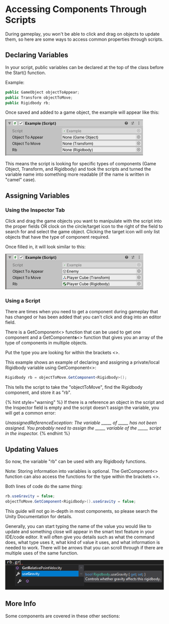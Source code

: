 # Accessing Components Through Scripts

During gameplay, you won't be able to click and drag on objects to update them, so here are some ways to access common properties through scripts.

## Declaring Variables

In your script, public variables can be declared at the top of the class before the Start\(\) function.

Example:

```csharp
public GameObject objectToAppear;
public Transform objectToMove;
public Rigidbody rb;
```

Once saved and added to a game object, the example will appear like this:

![](../../.gitbook/assets/image%20%2820%29.png)

This means the script is looking for specific types of components \(Game Object, Transform, and Rigidbody\) and took the scripts and turned the variable name into something more readable \(if the name is written in "camel" case\).

## Assigning Variables

### **Using the Inspector Tab**

Click and drag the game objects you want to manipulate with the script into the proper fields OR clock on the circle/target icon to the right of the field to search for and select the game object. Clicking the target icon will only list objects that have the type of component required.

Once filled in, it will look similar to this:

![](../../.gitbook/assets/image%20%28117%29.png)

### **Using a Script**

There are times when you need to get a component during gameplay that has changed or has been added that you can't click and drag into an editor field.

There is a GetComponent&lt;&gt; function that can be used to get one component and a GetComponent**s**&lt;&gt; function that gives you an array of the type of components in multiple objects.

Put the type you are looking for within the brackets &lt;&gt;.

This example shows an example of declaring and assigning a private/local Rigidbody variable using GetComponent&lt;&gt;:

```csharp
Rigidbody rb = objectToMove.GetComponent<Rigidbody>();
```

This tells the script to take the "objectToMove", find the Rigidbody component, and store it as "rb".

{% hint style="warning" %}
If there is a reference an object in the script and the Inspector field is empty and the script doesn't assign the variable, you will get a common error:

_UnassignedReferenceException: The variable \_\_\_\_\_ of \_\_\_\_\_ has not been assigned. You probably need to assign the \_\_\_\_\_ variable of the \_\_\_\_\_ script in the inspector._
{% endhint %}

## Updating Values

So now, the variable "rb" can be used with any Rigidbody functions.

Note: Storing information into variables is optional. The GetComponent&lt;&gt; function can also access the functions for the type within the brackets &lt;&gt;.

Both lines of code do the same thing:

```csharp
rb.useGravity = false;
objectToMove.GetComponent<Rigidbody>().useGravity = false;
```

This guide will not go in-depth in most components, so please search the Unity Documentation for details.

Generally, you can start typing the name of the value you would like to update and something close will appear in the smart text feature in your IDE/code editor. It will often give you details such as what the command does, what type uses it, what kind of value it uses, and what information is needed to work. There will be arrows that you can scroll through if there are multiple uses of the same function.

![](../../.gitbook/assets/image%20%28140%29.png)

## More Info

Some components are covered in these other sections:


